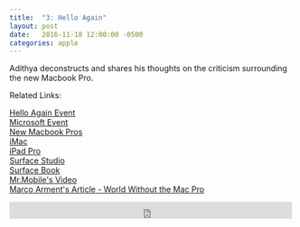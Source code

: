 ```yaml
---
title:  "3: Hello Again"
layout: post
date:   2016-11-18 12:00:00 -0500
categories: apple
---
```


Adithya deconstructs and shares his thoughts on the criticism surrounding the new Macbook Pro.

Related Links: 

[Hello Again Event][hello-again]<br/>
[Microsoft Event][ms-event]<br/>
[New Macbook Pros][touch-mbp]<br/>
[iMac][imac]<br/>
[iPad Pro][ipad-pro]<br/>
[Surface Studio][surface-studio]<br/>
[Surface Book][surface-book]<br/>
[Mr.Mobile's Video][mr-mobile]<br/>
[Marco Arment's Article - World Without the Mac Pro][world-without-mac-pro]<br/>

[touch-mbp]: http://www.apple.com/macbook-pro/
[mr-mobile]: https://www.youtube.com/watch?v=ut2ganIK0cY
[hello-again]: http://www.apple.com/apple-events/october-2016/
[surface-studio]: https://www.microsoft.com/en-us/surface/devices/surface-studio/overview
[surface-book]:https://www.microsoftstore.com/store/msusa/en_US/pdp/Surface-Book/productID.5072642200
[world-without-mac-pro]:https://marco.org/2016/11/05/world-without-mac-pro
[ms-event]: https://news.microsoft.com/microsoft-event-2016/
[imac]:http://www.apple.com/imac/
[ipad-pro]: http://www.apple.com/ipad-pro/

<iframe src="https://archive.org/embed/halfwaypoint-ep-03" width="500" height="30" frameborder="0" webkitallowfullscreen="true" mozallowfullscreen="true" allowfullscreen></iframe>
